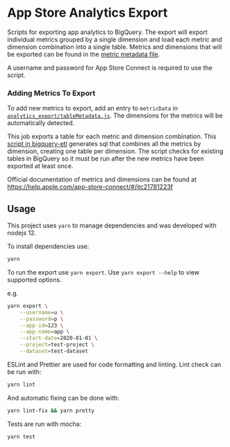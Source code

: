# App Store Analytics Export

Scripts for exporting app analytics to BigQuery.
The export will export individual metrics grouped by a single dimension and load each
metric and dimension combination into a single table.
Metrics and dimensions that will be exported can be found in the 
[metric metadata file](analytics_export/tableMetadata.js).

A username and password for App Store Connect is required to use the script. 

### Adding Metrics To Export

To add new metrics to export, add an entry to `metricData` in
[`analytics_export/tableMetadata.js`](analytics_export/tableMetadata.js).
The dimensions for the metrics will be automatically detected.

This job exports a table for each metric and dimension combination.
This [script in bigquery-etl](https://github.com/mozilla/bigquery-etl/blob/master/script/marketing/generate_app_store_queries.py)
generates sql that combines all the metrics by dimension, creating one table per dimension.
The script checks for existing tables in BigQuery so it must be run after the new metrics have been exported at least once.

Official documentation of metrics and dimensions can be found at 
https://help.apple.com/app-store-connect/#/itc21781223f

## Usage

This project uses `yarn` to manage dependencies and was developed with nodejs 12.

To install dependencies use:
```sh
yarn
```

To run the export use `yarn export`.  Use `yarn export --help` to view supported options.

e.g.
```sh
yarn export \
    --username=u \
    --password=p \
    --app-id=123 \
    --app-name=app \
    --start-date=2020-01-01 \
    --project=test-project \
    --dataset=test-dataset
```

ESLint and Prettier are used for code formatting and linting.
Lint check can be run with:
```sh
yarn lint
```
And automatic fixing can be done with:
```sh
yarn lint-fix && yarn pretty
```

Tests are run with mocha:
```sh
yarn test
```